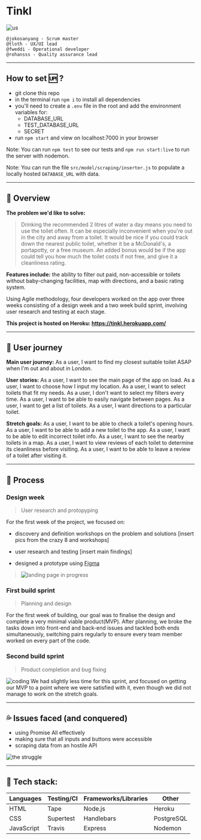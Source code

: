 # Tinkl 

![us](https://media.giphy.com/media/eXTue7sCt6ZvG/giphy.gif) 
```Created with love and affection by 
@jokosanyang - Scrum master 
@tloth - UX/UI lead 
@fweddi - Operational developer 
@rohansss - Quality assurance lead
```

---

## How to set :up: ?
- git clone this repo
- in the terminal run `npm i` to install all dependencies 
- you'll need to create a `.env` file in the root and add the environment variables for:
    - DATABASE_URL
    - TEST_DATABASE_URL
    - SECRET
- run `npm start` and view on localhost:7000 in your browser

Note: You can run `npm test` to see our tests and `npm run start:live` to run the server with nodemon.

Note: You can run the file `src/model/scraping/inserter.js` to populate a locally hosted `DATABASE_URL` with data.

---
 
## :bee: Overview
**The problem we'd like to solve:**
> Drinking the recommended 2 litres of water a day means you need to use the toilet often.
> It can be especially inconvenient when you're out in the city and away from a toilet.
> It would be nice if you could track down the nearest public toilet, whether it be a McDonald's, a portapotty, or a free museum.
> An added bonus would be if the app could tell you how much the toilet costs if not free, and give it a cleanliness rating.

**Features include:**
the ability to filter out paid, non-accessible or toilets without baby-changing facilities, map with directions, and a basic rating system.  

Using Agile methodology, four developers worked on the app over three weeks consisting of a design week and a two week build sprint, involving user research and testing at each stage.  

**This project is hosted on Heroku: https://tinkl.herokuapp.com/**

---

## :tractor: User journey 
**Main user journey:**
As a user, I want to find my closest suitable toilet ASAP when I'm out and about in London.

**User stories:**
As a user, I want to see the main page of the app on load.
As a user, I want to choose how I input my location. 
As a user, I want to select toilets that fit my needs. 
As a user, I don't want to select my filters every time. 
As a user, I want to be able to easily navigate between pages. 
As a user, I want to get a list of toilets. 
As a user, I want directions to a particular toilet. 

<!-- ![what are we doing?](https://media.giphy.com/media/40kBbVUHFSEdW/giphy.gif)
 -->
**Stretch goals:**
As a user, I want to be able to check a toilet's opening hours.
As a user, I want to be able to add a new toilet to the app. 
As a user, I want to be able to edit incorrect toilet info.
As a user, I want to see the nearby toilets in a map.
As a user, I want to view reviews of each toilet to determine its cleanliness before visiting.
As a user, I want to be able to leave a review of a toilet after visiting it.

---

## :bookmark_tabs: Process

### Design week
> User research and protopyping

For the first week of the project, we focused on:
- discovery and definition workshops on the problem and solutions
[insert pics from the crazy 8 and workshops]

- user research and testing
[insert main findings]

- designed a prototype using [Figma](https://www.figma.com/file/g0zKvTS7JiJsIpoVybjDsPbv/Tinkl?node-id=0%3A1)
> ![landing page in progress](https://media.giphy.com/media/KFn4Ue0hLRgWRjyToJ/giphy.gif)

<!-- ![woo design](https://media.giphy.com/media/hTgmFytUwwHLaMahU1/giphy.gif) -->

### First build sprint 
> Planning and design

For the first week of building, our goal was to finalise the design and complete a very minimal viable product(MVP). After planning, we broke the tasks down into front-end and back-end issues and tackled both ends simultaneously, switching pairs regularly to ensure every team member worked on every part of the code.


### Second build sprint
> Product completion and bug fixing

![coding](https://media.giphy.com/media/LHZyixOnHwDDy/giphy.gif)
We had slightly less time for this sprint, and focused on getting our MVP to a point where we were satisfied with it, even though we did not manage to work on the stretch goals.

---

## :sweat_drops: Issues faced (and conquered)

* using Promise All effectively
* making sure that all inputs and buttons were accessible
* scraping data from an hostile API

![the struggle](https://media.giphy.com/media/B7ppUExX92PjW/giphy.gif)

---

## :wrench: Tech stack:

| Languages | Testing/CI | Frameworks/Libraries | Other |
| -------- | -------- | -------- | -------- |
| HTML     | Tape     | Node.js     | Heroku |
| CSS     | Supertest     |  Handlebars    | PostgreSQL |
| JavaScript     |   Travis   | Express     | Nodemon |
